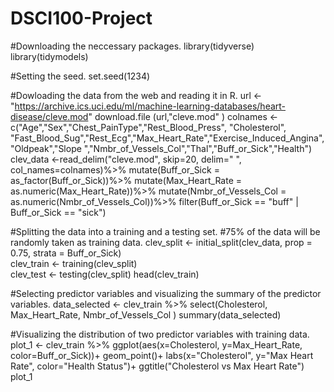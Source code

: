 # DSCI100-Project
#Downloading the neccessary packages.
library(tidyverse)
library(tidymodels)

#Setting the seed.
set.seed(1234)

#Dowloading the data from the web and reading it in R.
url <- "https://archive.ics.uci.edu/ml/machine-learning-databases/heart-disease/cleve.mod"
download.file (url,"cleve.mod" )
colnames <-c("Age","Sex","Chest_PainType","Rest_Blood_Press", "Cholesterol", "Fast_Blood_Sug","Rest_Ecg","Max_Heart_Rate","Exercise_Induced_Angina", "Oldpeak","Slope ","Nmbr_of_Vessels_Col","Thal","Buff_or_Sick","Health")
clev_data <-read_delim("cleve.mod", skip=20, delim="   ", col_names=colnames)%>%
    mutate(Buff_or_Sick = as_factor(Buff_or_Sick))%>%
    mutate(Max_Heart_Rate = as.numeric(Max_Heart_Rate))%>%
    mutate(Nmbr_of_Vessels_Col = as.numeric(Nmbr_of_Vessels_Col))%>%
    filter(Buff_or_Sick == "buff" | Buff_or_Sick == "sick")

#Splitting the data into a training and a testing set.
#75% of the data will be randomly taken as training data.
clev_split <- initial_split(clev_data, prop = 0.75, strata = Buff_or_Sick)  
clev_train <- training(clev_split)   
clev_test <- testing(clev_split)
head(clev_train)

#Selecting predictor variables and visualizing the summary of the predictor variables.
data_selected <- clev_train %>%
    select(Cholesterol, Max_Heart_Rate, Nmbr_of_Vessels_Col )
summary(data_selected)


#Visualizing the distribution of two predictor variables with training data.
plot_1 <- clev_train %>%
    ggplot(aes(x=Cholesterol, y=Max_Heart_Rate, color=Buff_or_Sick))+
    geom_point()+
    labs(x="Cholesterol", y="Max Heart Rate", color="Health Status")+
    ggtitle("Cholesterol vs Max Heart Rate")
plot_1




